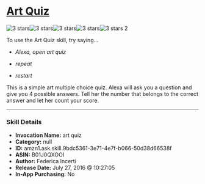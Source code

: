 # [Art Quiz](http://alexa.amazon.com/#skills/amzn1.ask.skill.9bdc5361-3e71-4e7f-b066-50d38d66538f)
![3 stars](../../images/ic_star_black_18dp_1x.png)![3 stars](../../images/ic_star_black_18dp_1x.png)![3 stars](../../images/ic_star_black_18dp_1x.png)![3 stars](../../images/ic_star_border_black_18dp_1x.png)![3 stars](../../images/ic_star_border_black_18dp_1x.png) 2

To use the Art Quiz skill, try saying...

* *Alexa, open art quiz*

* *repeat*

* *restart*

This is a simple art multiple choice quiz. Alexa will ask you a question and give you 4 possible answers. Tell her the number that belongs to the correct answer and let her count your score.

***

### Skill Details

* **Invocation Name:** art quiz
* **Category:** null
* **ID:** amzn1.ask.skill.9bdc5361-3e71-4e7f-b066-50d38d66538f
* **ASIN:** B01J0QXOOI
* **Author:** Federica Incerti
* **Release Date:** July 27, 2016 @ 10:27:05
* **In-App Purchasing:** No
